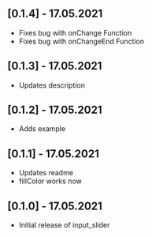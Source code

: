 ## [0.1.4] - 17.05.2021

- Fixes bug with onChange Function
- Fixes bug with onChangeEnd Function

## [0.1.3] - 17.05.2021

- Updates description

## [0.1.2] - 17.05.2021

- Adds example

## [0.1.1] - 17.05.2021

- Updates readme
- fillColor works now

## [0.1.0] - 17.05.2021

- Initial release of input_slider
